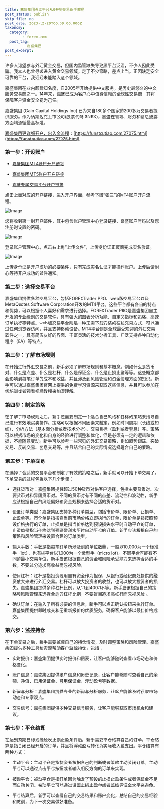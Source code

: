 ```yaml
---
title: 嘉盛集团外汇平台从0开始交易新手教程
post_status: publish
skip_file: no
post_date: 2023-12-29T06:39:00.000Z
taxonomy:
  category:
        - forex-com
  post_tag:
        - 嘉盛集团
post_excerpt: 
---
```

许多人渴望参与外汇黄金交易，但国内监管缺失导致黑平台泛滥，不少人因此受骗。我本人也曾寻求进入黄金交易领域，走了不少弯路，差点上当。正因缺乏安全可靠的平台，我迟迟未能踏入这个领域。

嘉盛集团在业内颇具知名度，自2005年开始提供中文服务，是历史最悠久的中文服务交易商之一。14年来，嘉盛已成为客户心中值得信赖的全球性交易商，其将保障客户资金安全视为己任。

嘉盛集团 (Gain Capital Holdings Inc) 已为来自180多个国家的200多万交易者提供服务。作为纳斯达克上市公司(股票代码:SNEX)，嘉盛在管理、财务和信息披露方面均遵循最高标准。

[嘉盛集团更详细开户，出入金流程](https://funstoutiao.com/27075.html)：[https://funstoutiao.com/27075.html](https://funstoutiao.com/27075.html)

### 第一步：开设账户

* [嘉盛集团MT4账户开户链接](https://s.ssgg.net/jsmt4)

* [嘉盛集团MT5账户开户链接](https://s.ssgg.net/jsmt5)

* [嘉盛专属交易平台开户链接](https://s.ssgg.net/js)

点击上面对应的开户链接，进入开户界面，参考下图“张三”的MT4账户开户流程。

![Image](https://prod-files-secure.s3.us-west-2.amazonaws.com/39ed1227-6d7d-4570-be36-9ccd4a2c4241/7a167aea-686b-400d-af59-4e18eb607a40/640.png?X-Amz-Algorithm=AWS4-HMAC-SHA256&X-Amz-Content-Sha256=UNSIGNED-PAYLOAD&X-Amz-Credential=ASIAZI2LB466WAILW2Q3%2F20250418%2Fus-west-2%2Fs3%2Faws4_request&X-Amz-Date=20250418T221308Z&X-Amz-Expires=3600&X-Amz-Security-Token=IQoJb3JpZ2luX2VjEPb%2F%2F%2F%2F%2F%2F%2F%2F%2F%2FwEaCXVzLXdlc3QtMiJGMEQCIDt1I%2BRbAnhPK880nBEOmHwym1mIuhrUOMJeawQXml0cAiBy%2FoIllte6AdyuqhWytfEqbsNhnrW0Zvb7BGm14CRORCr%2FAwh%2FEAAaDDYzNzQyMzE4MzgwNSIM%2F71%2FADpM5Jx8BmLOKtwDt8NEEzZacr%2BxeCYE3EYj%2FkRbJWSz40OTbfTYJEtMphrIejI8w0cSu%2FcS1gweHqx%2FUg5blDKee04fH1sPEKhaxb5j8vJzuSxpS9FT3YPq09DfY%2Faua2u0lNj4RLY2mIH41fbd%2FP3CrSSN4dxKGlOnt%2Bd05RAZwZ21O341zoY6aRGVCdJQ4uGYRgqQw5TT5iWqSYGbOCag2soa0S%2Ftm89dxvkvSCWzT5spUhl1EL1jod9q%2F%2FH7JwM6pVLpbd5wJjcervI%2FRXRytaX84mpAPQcErdsYvolazh5u25rAHHeiK2dVupxH5zTd8909TY%2F3R%2FDhY51W9tXwGTnZk6E9hxKu5N9LNKnbTRgab5EAtRDMPR6PIi8UKt7A8CN21ZCL5x2lLBw0Esz3Tch9p%2BtuZ0iF4mDfEDTJb2%2FwL5Zb8EBnjMUb33p7eZfE5NU8CERF13H8cB53vdTUtOIJYJvZluQegfNkWHKQc%2BHjGbESJIn%2FJ4X8Tje8W1nW0ylFViXNfrfbERu2m%2BC4sGCkVVjorT3EVtnE7A1b0POppmZNLWy6yR8n2wMPfjRRVvdwXuM4z0L3I4EgqNx5m6oxCZCoWYYfNU1QQYM4QTexa%2F9E%2B7Ict0Q3zIiE5witSb4w7bcwl5eLwAY6pgGF0aNC91ifkr4O2Gw6NY18%2FK2aaLAfL3iSNJT0NyAKhf%2BuIhMWnOlMS%2FWUmHa8tXhA6IH9HjGiJkCX5R%2Bj6OuTMUyOs8o%2BgcaW7ojy4ypDrwoJI2eXWYd6Tj82y%2FJsD6W6SP7KO%2B1gSlxVtOGChsoPHekdBArqxF%2Fa8DOXj8%2FSLJ5wPBAC6MrkcUE9XaopoBQMEjW8%2B%2BXZ3fXFO1NyMiNTYLZ8ag0F&X-Amz-Signature=e3ffc108082bdc9a1b3e96b3aa5114c7db7c7a29fb2bfbba3c8ff57fb4d05518&X-Amz-SignedHeaders=host&x-id=GetObject)

您将收到第一封开户邮件，其中包含账户管理中心登录链接、嘉盛账户号码以及您注册时设置的密码。

![Image](https://prod-files-secure.s3.us-west-2.amazonaws.com/39ed1227-6d7d-4570-be36-9ccd4a2c4241/eaa1c6b3-2877-4284-a0e1-530e222c27fb/image.png?X-Amz-Algorithm=AWS4-HMAC-SHA256&X-Amz-Content-Sha256=UNSIGNED-PAYLOAD&X-Amz-Credential=ASIAZI2LB466WAILW2Q3%2F20250418%2Fus-west-2%2Fs3%2Faws4_request&X-Amz-Date=20250418T221308Z&X-Amz-Expires=3600&X-Amz-Security-Token=IQoJb3JpZ2luX2VjEPb%2F%2F%2F%2F%2F%2F%2F%2F%2F%2FwEaCXVzLXdlc3QtMiJGMEQCIDt1I%2BRbAnhPK880nBEOmHwym1mIuhrUOMJeawQXml0cAiBy%2FoIllte6AdyuqhWytfEqbsNhnrW0Zvb7BGm14CRORCr%2FAwh%2FEAAaDDYzNzQyMzE4MzgwNSIM%2F71%2FADpM5Jx8BmLOKtwDt8NEEzZacr%2BxeCYE3EYj%2FkRbJWSz40OTbfTYJEtMphrIejI8w0cSu%2FcS1gweHqx%2FUg5blDKee04fH1sPEKhaxb5j8vJzuSxpS9FT3YPq09DfY%2Faua2u0lNj4RLY2mIH41fbd%2FP3CrSSN4dxKGlOnt%2Bd05RAZwZ21O341zoY6aRGVCdJQ4uGYRgqQw5TT5iWqSYGbOCag2soa0S%2Ftm89dxvkvSCWzT5spUhl1EL1jod9q%2F%2FH7JwM6pVLpbd5wJjcervI%2FRXRytaX84mpAPQcErdsYvolazh5u25rAHHeiK2dVupxH5zTd8909TY%2F3R%2FDhY51W9tXwGTnZk6E9hxKu5N9LNKnbTRgab5EAtRDMPR6PIi8UKt7A8CN21ZCL5x2lLBw0Esz3Tch9p%2BtuZ0iF4mDfEDTJb2%2FwL5Zb8EBnjMUb33p7eZfE5NU8CERF13H8cB53vdTUtOIJYJvZluQegfNkWHKQc%2BHjGbESJIn%2FJ4X8Tje8W1nW0ylFViXNfrfbERu2m%2BC4sGCkVVjorT3EVtnE7A1b0POppmZNLWy6yR8n2wMPfjRRVvdwXuM4z0L3I4EgqNx5m6oxCZCoWYYfNU1QQYM4QTexa%2F9E%2B7Ict0Q3zIiE5witSb4w7bcwl5eLwAY6pgGF0aNC91ifkr4O2Gw6NY18%2FK2aaLAfL3iSNJT0NyAKhf%2BuIhMWnOlMS%2FWUmHa8tXhA6IH9HjGiJkCX5R%2Bj6OuTMUyOs8o%2BgcaW7ojy4ypDrwoJI2eXWYd6Tj82y%2FJsD6W6SP7KO%2B1gSlxVtOGChsoPHekdBArqxF%2Fa8DOXj8%2FSLJ5wPBAC6MrkcUE9XaopoBQMEjW8%2B%2BXZ3fXFO1NyMiNTYLZ8ag0F&X-Amz-Signature=d4fd394fc9ca80176ff634dc5077b0665c5104092acc3cd0209092200bf54c10&X-Amz-SignedHeaders=host&x-id=GetObject)

登录账户管理中心，点击右上角“上传文件”，上传身份证正反面完成实名验证。

![Image](https://prod-files-secure.s3.us-west-2.amazonaws.com/39ed1227-6d7d-4570-be36-9ccd4a2c4241/54090639-09fc-46b4-a135-e0289f707147/image.png?X-Amz-Algorithm=AWS4-HMAC-SHA256&X-Amz-Content-Sha256=UNSIGNED-PAYLOAD&X-Amz-Credential=ASIAZI2LB466WAILW2Q3%2F20250418%2Fus-west-2%2Fs3%2Faws4_request&X-Amz-Date=20250418T221308Z&X-Amz-Expires=3600&X-Amz-Security-Token=IQoJb3JpZ2luX2VjEPb%2F%2F%2F%2F%2F%2F%2F%2F%2F%2FwEaCXVzLXdlc3QtMiJGMEQCIDt1I%2BRbAnhPK880nBEOmHwym1mIuhrUOMJeawQXml0cAiBy%2FoIllte6AdyuqhWytfEqbsNhnrW0Zvb7BGm14CRORCr%2FAwh%2FEAAaDDYzNzQyMzE4MzgwNSIM%2F71%2FADpM5Jx8BmLOKtwDt8NEEzZacr%2BxeCYE3EYj%2FkRbJWSz40OTbfTYJEtMphrIejI8w0cSu%2FcS1gweHqx%2FUg5blDKee04fH1sPEKhaxb5j8vJzuSxpS9FT3YPq09DfY%2Faua2u0lNj4RLY2mIH41fbd%2FP3CrSSN4dxKGlOnt%2Bd05RAZwZ21O341zoY6aRGVCdJQ4uGYRgqQw5TT5iWqSYGbOCag2soa0S%2Ftm89dxvkvSCWzT5spUhl1EL1jod9q%2F%2FH7JwM6pVLpbd5wJjcervI%2FRXRytaX84mpAPQcErdsYvolazh5u25rAHHeiK2dVupxH5zTd8909TY%2F3R%2FDhY51W9tXwGTnZk6E9hxKu5N9LNKnbTRgab5EAtRDMPR6PIi8UKt7A8CN21ZCL5x2lLBw0Esz3Tch9p%2BtuZ0iF4mDfEDTJb2%2FwL5Zb8EBnjMUb33p7eZfE5NU8CERF13H8cB53vdTUtOIJYJvZluQegfNkWHKQc%2BHjGbESJIn%2FJ4X8Tje8W1nW0ylFViXNfrfbERu2m%2BC4sGCkVVjorT3EVtnE7A1b0POppmZNLWy6yR8n2wMPfjRRVvdwXuM4z0L3I4EgqNx5m6oxCZCoWYYfNU1QQYM4QTexa%2F9E%2B7Ict0Q3zIiE5witSb4w7bcwl5eLwAY6pgGF0aNC91ifkr4O2Gw6NY18%2FK2aaLAfL3iSNJT0NyAKhf%2BuIhMWnOlMS%2FWUmHa8tXhA6IH9HjGiJkCX5R%2Bj6OuTMUyOs8o%2BgcaW7ojy4ypDrwoJI2eXWYd6Tj82y%2FJsD6W6SP7KO%2B1gSlxVtOGChsoPHekdBArqxF%2Fa8DOXj8%2FSLJ5wPBAC6MrkcUE9XaopoBQMEjW8%2B%2BXZ3fXFO1NyMiNTYLZ8ag0F&X-Amz-Signature=78afc93a39e89abafe816117a4ce29a3d8ee0350eb94575ce8592674180b1640&X-Amz-SignedHeaders=host&x-id=GetObject)

上传身份证是开户成功的必要条件，只有完成实名认证才能操作账户。上传后请耐心等待开户成功的邮件通知。

### 第二步：选择交易平台

嘉盛集团提供多种交易平台，包括FOREXTrader PRO、web版交易平台以及MetaQuotes Software Corporation开发的MT4平台。这些平台都有各自的特点和优势，可以根据个人喜好和需求进行选择。FOREXTrader PRO是嘉盛集团自主开发的专业级别的交易软件，具有强大的图表分析功能、自定义指标和策略、高速订单执行等特点。web版交易平台则是一种无需下载安装的在线交易方式，可以通过任何浏览器访问，并且支持移动设备。MT4平台则是全球最受欢迎的外汇交易软件之一，具有简洁友好的界面、丰富灵活的技术分析工具、广泛支持各种自动化程序（EA）等特点。

### 第三步：了解市场规则

在开始进行外汇交易之前，新手必须了解市场规则和基本概念，例如什么是货币对、什么是点差、什么是杠杆、什么是保证金、什么是止损止盈等等。这些概念都会影响到每笔订单的成本和收益，并且涉及到风险管理和资金管理方面的知识。新手可以通过嘉盛集团官网上提供的免费学习资源来获取这些信息，并且可以参加在线培训或者观看视频教程来加深理解。

### 第四步：制定策略

在了解了市场规则之后，新手还需要制定一个适合自己风格和目标的策略来指导自己进行有效地买卖操作。策略可以根据不同因素来制定，例如时间周期（长线或短线）、分析方法（基本面分析或者技术分析）、交易目标（盈利或者套息）等。策略可以根据市场的变化和自身的经验进行调整和优化，但是必须有一定的逻辑和依据，不能随意变动。新手可以参考一些常见的外汇交易策略，例如趋势跟踪、突破交易、反转交易、套息交易等，并且结合自己的实际情况选择适合自己的策略。

### 第五步：下单交易

在选择了合适的交易平台和制定了有效的策略之后，新手就可以开始下单交易了。下单交易的过程包括以下几个步骤：

* 选择货币对：嘉盛集团提供超过50种货币对供客户选择，包括主要货币对、次要货币对和异国货币对。不同的货币对有不同的点差、流动性和波动性，新手应该根据自己的风险偏好和资金规模来选择合适的货币对。

* 设置订单类型：嘉盛集团支持多种订单类型，包括市价单、限价单、止损单、止盈单等。市价单是指按照当前市场价格立即执行的订单，限价单是指按照预设价格执行的订单，止损单是指当价格达到预设损失水平时自动平仓的订单，止盈单是指当价格达到预设盈利水平时自动平仓的订单。新手应该根据自己的策略和风险管理来设置合理的订单类型。

* 输入手数：手数是指每笔订单所涉及到的单位数量，一般以10,000为一个标准手（lot），也有些平台以1,000为一个微型手（micro lot）。不同平台可能有不同的最小交易单位，新手应该根据自己的资金和风险承受能力来选择合适的手数，不要过分追求高收益而忽视风险。

* 使用杠杆：杠杆是指投资者用自有资金作为担保，从银行或经纪商处提供的融资放大来进行外汇交易。杠杆可以放大投资者的收益，也可以放大投资者的损失。嘉盛集团提供多种杠杆比例，从1:1到400:1不等。新手应该根据自己的策略和风险管理来选择合适的杠杆比例，不要盲目追求高杠杆而忽视风险 。

* 确认订单：在输入了所有必要的信息后，新手可以点击确认按钮来执行订单。嘉盛集团提供即时成交和无重新报价的优质服务，确保客户能够以最佳价格成交。

### 第六步：监控持仓

在下单交易之后，新手需要监控自己的持仓情况，及时调整策略和风险管理。嘉盛集团提供多种工具和资源帮助客户监控持仓，包括：

* 实时报价：嘉盛集团提供实时报价和图表，让客户能够随时查看市场动态和价格变化。

* 账户信息：嘉盛集团提供账户信息和历史记录，让客户能够随时查看自己的余额、净值、已用保证金、可用保证金、浮动盈亏等数据。

* 新闻与分析：嘉盛集团提供专业的新闻与分析服务，让客户能够及时获取市场动态和专家观点。

* 交易信号：嘉盛集团提供多种交易信号服务，让客户能够获取市场机会和建议。

### 第七步：平仓结算

在达到预期目标或者触发止损止盈条件后，新手需要平仓结算自己的订单。平仓结算是指关闭已经开启的订单，并且将浮动盈亏转化为实际收入或支出。平仓结算有两种方式：

* 主动平仓：主动平仓是指投资者根据自己的判断或者策略主动关闭订单。主动平仓可以通过点击平仓按钮或者输入相反方向的订单来实现。

* 被动平仓：被动平仓是指订单因为触发了预设的止损止盈条件或者保证金不足而自动关闭。被动平仓可以通过设置止损止盈单或者监控保证金水平来避免。

* 平仓结算后，新手可以查看自己的交易结果和账户变化，总结自己的交易经验和教训，为下一次交易做好准备。